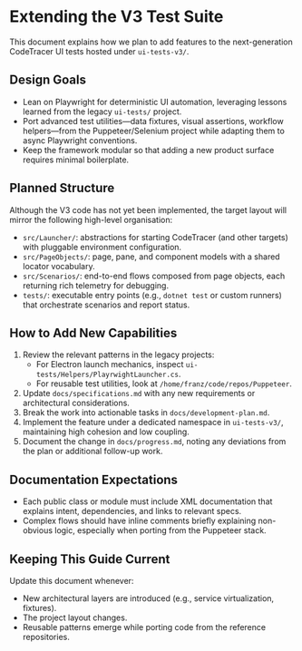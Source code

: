 # Extending the V3 Test Suite

This document explains how we plan to add features to the next-generation CodeTracer UI tests hosted under `ui-tests-v3/`.

## Design Goals

- Lean on Playwright for deterministic UI automation, leveraging lessons learned from the legacy `ui-tests/` project.
- Port advanced test utilities—data fixtures, visual assertions, workflow helpers—from the Puppeteer/Selenium project while adapting them to async Playwright conventions.
- Keep the framework modular so that adding a new product surface requires minimal boilerplate.

## Planned Structure

Although the V3 code has not yet been implemented, the target layout will mirror the following high-level organisation:

- `src/Launcher/`: abstractions for starting CodeTracer (and other targets) with pluggable environment configuration.
- `src/PageObjects/`: page, pane, and component models with a shared locator vocabulary.
- `src/Scenarios/`: end-to-end flows composed from page objects, each returning rich telemetry for debugging.
- `tests/`: executable entry points (e.g., `dotnet test` or custom runners) that orchestrate scenarios and report status.

## How to Add New Capabilities

1. Review the relevant patterns in the legacy projects:
   - For Electron launch mechanics, inspect `ui-tests/Helpers/PlayrwightLauncher.cs`.
   - For reusable test utilities, look at `/home/franz/code/repos/Puppeteer`.
2. Update `docs/specifications.md` with any new requirements or architectural considerations.
3. Break the work into actionable tasks in `docs/development-plan.md`.
4. Implement the feature under a dedicated namespace in `ui-tests-v3/`, maintaining high cohesion and low coupling.
5. Document the change in `docs/progress.md`, noting any deviations from the plan or additional follow-up work.

## Documentation Expectations

- Each public class or module must include XML documentation that explains intent, dependencies, and links to relevant specs.
- Complex flows should have inline comments briefly explaining non-obvious logic, especially when porting from the Puppeteer stack.

## Keeping This Guide Current

Update this document whenever:

- New architectural layers are introduced (e.g., service virtualization, fixtures).
- The project layout changes.
- Reusable patterns emerge while porting code from the reference repositories.

